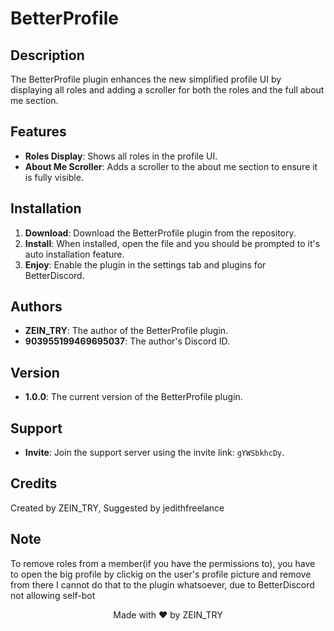 # BetterProfile
## Description
The BetterProfile plugin enhances the new simplified profile UI by displaying all roles and adding a scroller for both the roles and the full about me section.

## Features
- **Roles Display**: Shows all roles in the profile UI.
- **About Me Scroller**: Adds a scroller to the about me section to ensure it is fully visible.

## Installation
1. **Download**: Download the BetterProfile plugin from the repository.
2. **Install**: When installed, open the file and you should be prompted to it's auto installation feature.
3. **Enjoy**: Enable the plugin in the settings tab and plugins for BetterDiscord.

## Authors
- **ZEIN_TRY**: The author of the BetterProfile plugin.
- **903955199469695037**: The author's Discord ID.

## Version
- **1.0.0**: The current version of the BetterProfile plugin.

## Support
- **Invite**: Join the support server using the invite link: `gYWSbkhcDy`.

## Credits
Created by ZEIN_TRY, Suggested by jedithfreelance

## Note

To remove roles from a member(if you have the permissions to), you have to open the big profile by clickig on the user's profile picture and remove from there
I cannot do that to the plugin whatsoever, due to BetterDiscord not allowing self-bot
<p align="center">
  Made with ❤️ by ZEIN_TRY
</p>
